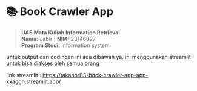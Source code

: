 # 📚 Book Crawler App

> **UAS Mata Kuliah Information Retrieval**  
> **Nama:** Jabir | **NIM:** 23146027  
> **Program Studi:** information system


untuk output dari codingan ini ada dibawah ya.
ini menggunakan streamlit untuk bisa diakses oleh semua orang

link streamlit : https://takanori13-book-crawler-app-app-xxaggh.streamlit.app/
